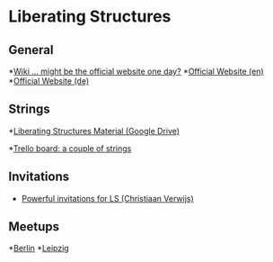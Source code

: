 <!-- TITLE: Liberating Structures -->
<!-- SUBTITLE: A quick summary of Liberating Structures -->

# Liberating Structures
## General

*[Wiki ... might be the official website one day?](https://liberatingstructures.miraheze.org/wiki/LsMenu)
*[Official Website (en)](http://www.liberatingstructures.com)
*[Official Website (de)](http://www.liberatingstructures.de)


## Strings

*[Liberating Structures Material (Google Drive)](https://drive.google.com/drive/folders/0B1aVFtekeimwWUZmSldJWm9Sa2s)

*[Trello board: a couple of strings](https://trello.com/b/RRgrkb29/liberating-structures-strings)

## Invitations
* [Powerful invitations for LS (Christiaan Verwijs)](https://medium.com/the-liberators/characteristics-of-powerful-invitations-for-liberating-structures-c9ac3a019e63)



## Meetups
*[Berlin](https://www.meetup.com/de-DE/Liberating-Structures-Lab-Berlin/)
*[Leipzig](https://www.meetup.com/de-DE/Leipzig-Liberating-Structures/)

